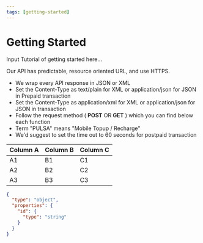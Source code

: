 ```yaml
---
tags: [getting-started]
---
```


# Getting Started

Input Tutorial of getting started here...

Our API has predictable, resource oriented URL, and use HTTPS.
- We wrap every API response in JSON or XML
- Set the Content-Type as text/plain for XML or application/json for JSON in Prepaid transaction
- Set the Content-Type as application/xml for XML or application/json for JSON in transaction
- Follow the request method ( **POST** OR **GET** ) which you can find below each function
- Term "PULSA" means "Mobile Topup / Recharge"
- We'd suggest to set the time out to 60 seconds for postpaid transaction

| Column A | Column B | Column C |
| -------- | -------- | -------- |
| A1       | B1       | C1       |
| A2       | B2       | C2       |
| A3       | B3       | C3       |

```json json_schema
{
  "type": "object",
  "properties": {
    "id": {
      "type": "string"
    }
  }
}
```
